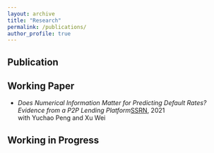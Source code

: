 ```yaml
---
layout: archive
title: "Research"
permalink: /publications/
author_profile: true
---
```


Publication
----------

Working Paper
----------
* _Does Numerical Information Matter for Predicting Default Rates? Evidence from a P2P Lending Platform_[SSRN](https://papers.ssrn.com/sol3/papers.cfm?abstract_id=4167716), 2021    
 with Yuchao Peng and Xu Wei

Working in Progress
----------
